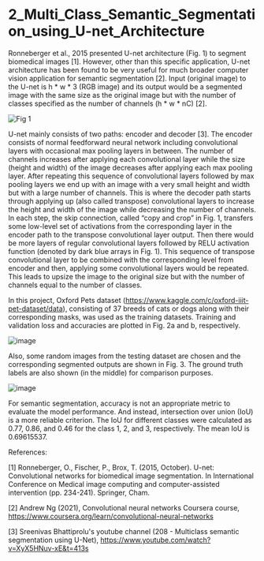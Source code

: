 # 2_Multi_Class_Semantic_Segmentation_using_U-net_Architecture

Ronneberger et al., 2015 presented U-net architecture (Fig. 1) to segment biomedical images [1]. However, other than this specific application, U-net architecture has been found to be very useful for much broader computer vision application for semantic segmentation [2]. Input (original image) to the U-net is h * w * 3 (RGB image) and its output would be a segmented image with the same size as the original image but with the number of classes specified as the number of channels (h * w * nC) [2].

![Fig  1](https://user-images.githubusercontent.com/54812742/136703882-1a15430c-16a8-4e59-a0dc-2f52d5e19033.PNG)

U-net mainly consists of two paths: encoder and decoder [3]. The encoder consists of normal feedforward neural network including convolutional layers with occasional max pooling layers in between. The number of channels increases after applying each convolutional layer while the size (height and width) of the image decreases after applying each max pooling layer. After repeating this sequence of convolutional layers followed by max pooling layers we end up with an image with a very small height and width but with a large number of channels. This is where the decoder path starts through applying up (also called transpose) convolutional layers to increase the height and width of the image while decreasing the number of channels. In each step, the skip connection, called “copy and crop” in Fig. 1, transfers some low-level set of activations from the corresponding layer in the encoder path to the transpose convolutional layer output. Then there would be more layers of regular convolutional layers followed by RELU activation function (denoted by dark blue arrays in Fig. 1). This sequence of transpose convolutional layer to be combined with the corresponding level from encoder and then, applying some convolutional layers would be repeated. This leads to upsize the image to the original size but with the number of channels equal to the number of classes. 

In this project, Oxford Pets dataset (https://www.kaggle.com/c/oxford-iiit-pet-dataset/data), consisting of 37 breeds of cats or dogs along with their corresponding masks, was used as the training datasets. Training and validation loss and accuracies are plotted in Fig. 2a and b, respectively. 

![image](https://user-images.githubusercontent.com/54812742/136981366-18e296d4-8da4-4cd8-9d5c-2cb6473230da.png)


Also, some random images from the testing dataset are chosen and the corresponding segmented outputs are shown in  Fig. 3. The ground truth labels are also shown (in the middle) for comparison purposes. 

![image](https://user-images.githubusercontent.com/54812742/136980426-6d0207e4-d074-41da-a3db-efaebca84155.png)


For semantic segmentation, accuracy is not an appropriate metric to evaluate the model performance. And instead, intersection over union (IoU) is a more reliable criterion. The IoU for different classes were calculated as 0.77, 0.86, and 0.46 for the class 1, 2, and 3, respectively. The mean IoU is 0.69615537.

References:

[1] Ronneberger, O., Fischer, P.,  Brox, T. (2015, October). U-net: Convolutional networks for biomedical image segmentation. In International Conference on Medical image computing and computer-assisted intervention (pp. 234-241). Springer, Cham.

[2] Andrew Ng (2021), Convolutional neural networks Coursera course, https://www.coursera.org/learn/convolutional-neural-networks

[3] Sreenivas Bhattiprolu's youtube channel (208 - Multiclass semantic segmentation using U-Net), https://www.youtube.com/watch?v=XyX5HNuv-xE&t=413s
